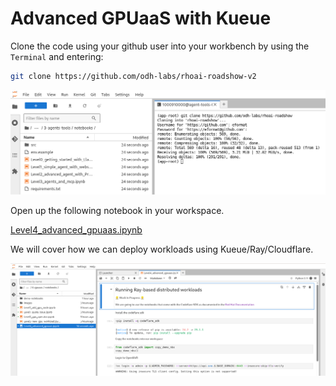 # Advanced GPUaaS with Kueue

Clone the code using your github user into your workbench by using the `Terminal` and entering:

```bash
git clone https://github.com/odh-labs/rhoai-roadshow-v2
```

![images/clone-code.png](images/clone-code.png)

Open up the following notebook in your workspace.

<a href="https://github.com/odh-labs/rhoai-roadshow-v2/blob/main/docs/6-gpuaas/notebooks/Level4_advanced_gpuaas.ipynb" target="_blank">Level4_advanced_gpuaas.ipynb</a>

We will cover how we can deploy workloads using Kueue/Ray/Cloudflare.

![images/level4-advanced-gpuaas.png](images/level4-advanced-gpuaas.png)
